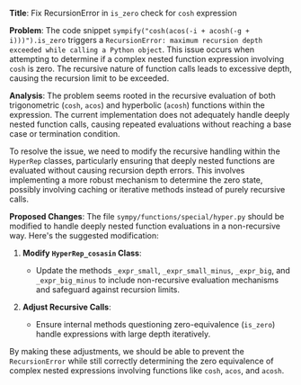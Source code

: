 **Title**: Fix RecursionError in `is_zero` check for `cosh` expression

**Problem**: The code snippet `sympify("cosh(acos(-i + acosh(-g + i)))").is_zero` triggers a `RecursionError: maximum recursion depth exceeded while calling a Python object`. This issue occurs when attempting to determine if a complex nested function expression involving `cosh` is zero. The recursive nature of function calls leads to excessive depth, causing the recursion limit to be exceeded.

**Analysis**: The problem seems rooted in the recursive evaluation of both trigonometric (`cosh`, `acos`) and hyperbolic (`acosh`) functions within the expression. The current implementation does not adequately handle deeply nested function calls, causing repeated evaluations without reaching a base case or termination condition.

To resolve the issue, we need to modify the recursive handling within the `HyperRep` classes, particularly ensuring that deeply nested functions are evaluated without causing recursion depth errors. This involves implementing a more robust mechanism to determine the zero state, possibly involving caching or iterative methods instead of purely recursive calls.

**Proposed Changes**: The file `sympy/functions/special/hyper.py` should be modified to handle deeply nested function evaluations in a non-recursive way. Here's the suggested modification:

1. **Modify `HyperRep_cosasin` Class**:
   - Update the methods `_expr_small`, `_expr_small_minus`, `_expr_big`, and `_expr_big_minus` to include non-recursive evaluation mechanisms and safeguard against recursion limits.



2. **Adjust Recursive Calls**:
   - Ensure internal methods questioning zero-equivalence (`is_zero`) handle expressions with large depth iteratively.



By making these adjustments, we should be able to prevent the `RecursionError` while still correctly determining the zero equivalence of complex nested expressions involving functions like `cosh`, `acos`, and `acosh`.